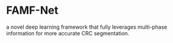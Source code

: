 # FAMF-Net
a novel deep learning framework that fully leverages multi-phase information for more accurate CRC segmentation.
